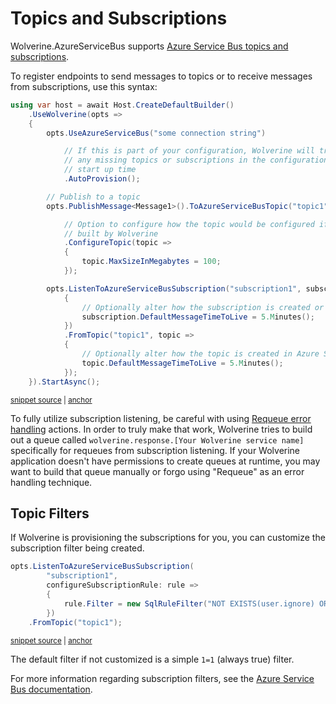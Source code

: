 # Topics and Subscriptions

Wolverine.AzureServiceBus supports [Azure Service Bus topics and subscriptions](https://learn.microsoft.com/en-us/azure/service-bus-messaging/service-bus-queues-topics-subscriptions).

To register endpoints to send messages to topics or to receive messages from subscriptions, use this syntax:

<!-- snippet: sample_using_azure_service_bus_subscriptions_and_topics -->
<a id='snippet-sample_using_azure_service_bus_subscriptions_and_topics'></a>
```cs
using var host = await Host.CreateDefaultBuilder()
    .UseWolverine(opts =>
    {
        opts.UseAzureServiceBus("some connection string")

            // If this is part of your configuration, Wolverine will try to create
            // any missing topics or subscriptions in the configuration at application
            // start up time
            .AutoProvision();

        // Publish to a topic
        opts.PublishMessage<Message1>().ToAzureServiceBusTopic("topic1")

            // Option to configure how the topic would be configured if
            // built by Wolverine
            .ConfigureTopic(topic =>
            {
                topic.MaxSizeInMegabytes = 100;
            });

        opts.ListenToAzureServiceBusSubscription("subscription1", subscription =>
            {
                // Optionally alter how the subscription is created or configured in Azure Service Bus
                subscription.DefaultMessageTimeToLive = 5.Minutes();
            })
            .FromTopic("topic1", topic =>
            {
                // Optionally alter how the topic is created in Azure Service Bus
                topic.DefaultMessageTimeToLive = 5.Minutes();
            });
    }).StartAsync();
```
<sup><a href='https://github.com/JasperFx/wolverine/blob/main/src/Transports/Azure/Wolverine.AzureServiceBus.Tests/Samples.cs#L17-L52' title='Snippet source file'>snippet source</a> | <a href='#snippet-sample_using_azure_service_bus_subscriptions_and_topics' title='Start of snippet'>anchor</a></sup>
<!-- endSnippet -->

To fully utilize subscription listening, be careful with using [Requeue error handling](/guide/handlers/error-handling) actions. In order to truly make
that work, Wolverine tries to build out a queue called `wolverine.response.[Your Wolverine service name]` specifically for
requeues from subscription listening. If your Wolverine application doesn't have permissions to create queues at runtime,
you may want to build that queue manually or forgo using "Requeue" as an error handling technique.

## Topic Filters

If Wolverine is provisioning the subscriptions for you, you can customize the subscription filter being created.

<!-- snippet: sample_configuring_azure_service_bus_subscription_filter -->
<a id='snippet-sample_configuring_azure_service_bus_subscription_filter'></a>
```cs
opts.ListenToAzureServiceBusSubscription(
        "subscription1",
        configureSubscriptionRule: rule =>
        {
            rule.Filter = new SqlRuleFilter("NOT EXISTS(user.ignore) OR user.ignore NOT LIKE 'true'");
        })
    .FromTopic("topic1");
```
<sup><a href='https://github.com/JasperFx/wolverine/blob/main/src/Transports/Azure/Wolverine.AzureServiceBus.Tests/DocumentationSamples.cs#L174-L184' title='Snippet source file'>snippet source</a> | <a href='#snippet-sample_configuring_azure_service_bus_subscription_filter' title='Start of snippet'>anchor</a></sup>
<!-- endSnippet -->

The default filter if not customized is a simple `1=1` (always true) filter.

For more information regarding subscription filters, see the [Azure Service Bus documentation](https://learn.microsoft.com/en-us/azure/service-bus-messaging/topic-filters).
